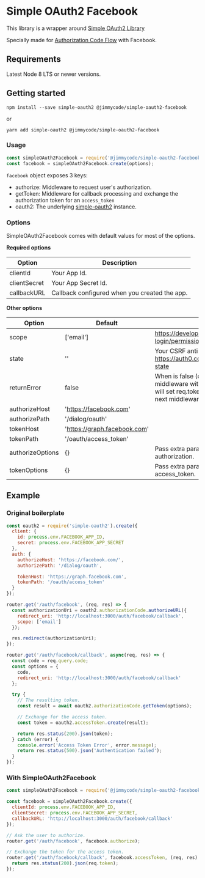 # Simple OAuth2 Facebook

This library is a wrapper around [Simple OAuth2 Library](https://github.com/lelylan/simple-oauth2)

Specially made for [Authorization Code Flow](https://tools.ietf.org/html/draft-ietf-oauth-v2-31#section-4.1) with Facebook.

## Requirements

Latest Node 8 LTS or newer versions.

## Getting started

```
npm install --save simple-oauth2 @jimmycode/simple-oauth2-facebook
```

or 

```
yarn add simple-oauth2 @jimmycode/simple-oauth2-facebook
```

### Usage

```js
const simpleOAuth2Facebook = require('@jimmycode/simple-oauth2-facebook');
const facebook = simpleOAuth2Facebook.create(options);
```

`facebook` object exposes 3 keys:
* authorize: Middleware to request user's authorization.
* getToken: Middleware for callback processing and exchange the authorization token for an `access_token`
* oauth2: The underlying [simple-oauth2](https://github.com/lelylan/simple-oauth2) instance.

### Options

SimpleOAuth2Facebook comes with default values for most of the options.

**Required options**

| Option       | Description                                   |
|--------------|-----------------------------------------------|
| clientId     | Your App Id.                                  |
| clientSecret | Your App Secret Id.                           |
| callbackURL  | Callback configured when you created the app. |


**Other options**

| Option           | Default                      | Description                                                                                                                                                                               |
|------------------|------------------------------|-------------------------------------------------------------------------------------------------------------------------------------------------------------------------------------------|
| scope            | ['email']                    | https://developers.facebook.com/docs/facebook-login/permissions                                                                                                                           |
| state            | ''                           | Your CSRF anti-forgery token. More at: https://auth0.com/docs/protocols/oauth2/oauth-state                                                                                                |
| returnError      | false                        | When is false (default), will call the next middleware with the error object. When is true, will set req.tokenError to the error, and call the next middleware as if there were no error. |
| authorizeHost    | 'https://facebook.com'       |                                                                                                                                                                                           |
| authorizePath    | '/dialog/oauth'              |                                                                                                                                                                                           |
| tokenHost        | 'https://graph.facebook.com' |                                                                                                                                                                                           |
| tokenPath        | '/oauth/access_token'        |                                                                                                                                                                                           |
| authorizeOptions | {}                           | Pass extra parameters when requesting authorization.                                                                                                                                      |
| tokenOptions     | {}                           | Pass extra parameters when requesting access_token.                                                                                                                                       |

## Example

### Original boilerplate

```js
const oauth2 = require('simple-oauth2').create({
  client: {
    id: process.env.FACEBOOK_APP_ID,
    secret: process.env.FACEBOOK_APP_SECRET
  },
  auth: {
    authorizeHost: 'https://facebook.com/',
    authorizePath: '/dialog/oauth',

    tokenHost: 'https://graph.facebook.com',
    tokenPath: '/oauth/access_token'
  }
});

router.get('/auth/facebook', (req, res) => {
  const authorizationUri = oauth2.authorizationCode.authorizeURL({
    redirect_uri: 'http://localhost:3000/auth/facebook/callback',
    scope: ['email']
  });

  res.redirect(authorizationUri);
});

router.get('/auth/facebook/callback', async(req, res) => {
  const code = req.query.code;
  const options = {
    code,
    redirect_uri: 'http://localhost:3000/auth/facebook/callback'
  };

  try {
    // The resulting token.
    const result = await oauth2.authorizationCode.getToken(options);

    // Exchange for the access token.
    const token = oauth2.accessToken.create(result);

    return res.status(200).json(token);
  } catch (error) {
    console.error('Access Token Error', error.message);
    return res.status(500).json('Authentication failed');
  }
});
```

### With SimpleOAuth2Facebook

```js
const simpleOAuth2Facebook = require('@jimmycode/simple-oauth2-facebook');

const facebook = simpleOAuth2Facebook.create({
  clientId: process.env.FACEBOOK_APP_ID,
  clientSecret: process.env.FACEBOOK_APP_SECRET,
  callbackURL: 'http://localhost:3000/auth/facebook/callback'
});

// Ask the user to authorize.
router.get('/auth/facebook', facebook.authorize);

// Exchange the token for the access token.
router.get('/auth/facebook/callback', facebook.accessToken, (req, res) => {
  return res.status(200).json(req.token);
});
```

